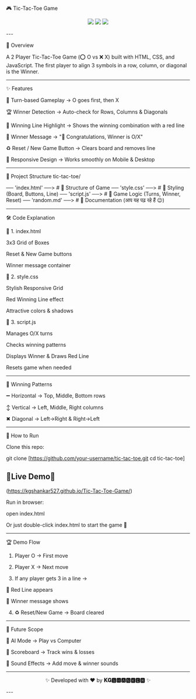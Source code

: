 
🎮 Tic-Tac-Toe Game

<p align="center">
  <img src="https://img.shields.io/badge/Language-HTML%20%7C%20CSS%20%7C%20JavaScript-blue?style=for-the-badge" />
  <img src="https://img.shields.io/badge/Status-Completed-brightgreen?style=for-the-badge" />
  <img src="https://img.shields.io/badge/Responsive-Yes-orange?style=for-the-badge" />
</p>
---

📌 Overview

A 2 Player Tic-Tac-Toe Game (⭕ O vs ❌ X) built with HTML, CSS, and JavaScript.
The first player to align 3 symbols in a row, column, or diagonal is the Winner.


---

✨ Features

🔄 Turn-based Gameplay → O goes first, then X

🏆 Winner Detection → Auto-check for Rows, Columns & Diagonals

🔴 Winning Line Highlight → Shows the winning combination with a red line

📢 Winner Message → "🎉 Congratulations, Winner is O/X"

♻️ Reset / New Game Button → Clears board and removes line

📱 Responsive Design → Works smoothly on Mobile & Desktop



---

📂 Project Structure
tic-tac-toe/

── 'index.html'  ──> # 🎨 Structure of Game
── 'style.css'   ──> # 💅 Styling (Board, Buttons, Line)
── 'script.js'   ──> # 🧠 Game Logic (Turns, Winner, Reset)
── 'random.md'   ──> # 📖 Documentation (आप यह पढ़ रहे हैं 😉)


---

🛠️ Code Explanation

🔹 1. index.html

3x3 Grid of Boxes

Reset & New Game buttons

Winner message container


🔹 2. style.css

Stylish Responsive Grid

Red Winning Line effect

Attractive colors & shadows


🔹 3. script.js

Manages O/X turns

Checks winning patterns

Displays Winner & Draws Red Line

Resets game when needed



---

🎯 Winning Patterns

➖ Horizontal → Top, Middle, Bottom rows

↕ Vertical → Left, Middle, Right columns

✖ Diagonal → Left→Right & Right→Left



---

🚀 How to Run

Clone this repo:

git clone [https://github.com/your-username/tic-tac-toe.git
cd tic-tac-toe]
## 🔹Live Demo🔹
(https://kgshankar527.github.io/Tic-Tac-Toe-Game/)

Run in browser:

open index.html

Or just double-click index.html to start the game 🎲


---

🏆 Demo Flow

1. Player O → First move


2. Player X → Next move


3. If any player gets 3 in a line →

🔴 Red Line appears

📢 Winner message shows



4. ♻️ Reset/New Game → Board cleared




---

🔮 Future Scope

🤖 AI Mode → Play vs Computer

🏅 Scoreboard → Track wins & losses

🎵 Sound Effects → Add move & winner sounds



---

<p align="center">✨ Developed with ❤️ by <b>𝐊𝐆🆂🅷🅰🅽🅺🅴🆁</b> ✨</p>  
---

